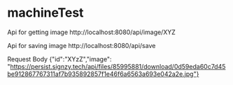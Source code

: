 # machineTest
Api for getting image http://localhost:8080/api/image/XYZ

Api for saving image http://localhost:8080/api/save

Request Body 
{"id":"XYzZ","image": "https://persist.signzy.tech/api/files/85995881/download/0d59eda60c7d45be912867767311af7b935892857f1e46f6a6563a693e042a2e.jpg"}
